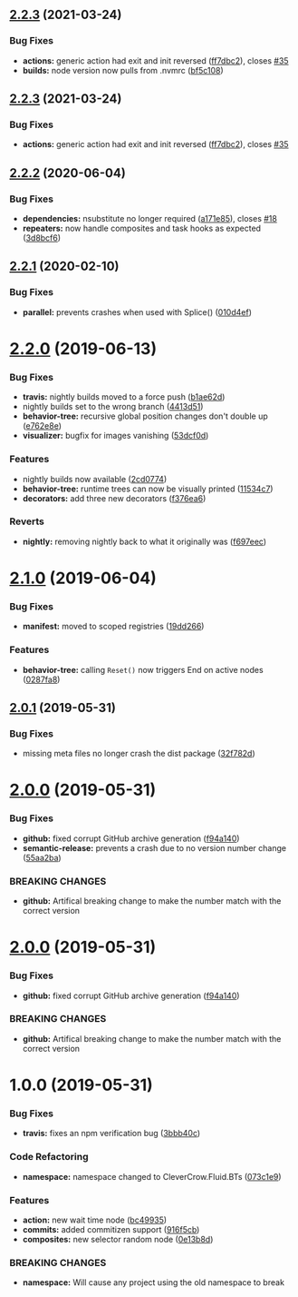 ## [2.2.3](https://github.com/ashblue/fluid-behavior-tree/compare/v2.2.2...v2.2.3) (2021-03-24)


### Bug Fixes

* **actions:** generic action had exit and init reversed ([ff7dbc2](https://github.com/ashblue/fluid-behavior-tree/commit/ff7dbc2)), closes [#35](https://github.com/ashblue/fluid-behavior-tree/issues/35)
* **builds:** node version now pulls from .nvmrc ([bf5c108](https://github.com/ashblue/fluid-behavior-tree/commit/bf5c108))

## [2.2.3](https://github.com/ashblue/fluid-behavior-tree/compare/v2.2.2...v2.2.3) (2021-03-24)


### Bug Fixes

* **actions:** generic action had exit and init reversed ([ff7dbc2](https://github.com/ashblue/fluid-behavior-tree/commit/ff7dbc2)), closes [#35](https://github.com/ashblue/fluid-behavior-tree/issues/35)

## [2.2.2](https://github.com/ashblue/fluid-behavior-tree/compare/v2.2.1...v2.2.2) (2020-06-04)


### Bug Fixes

* **dependencies:** nsubstitute no longer required ([a171e85](https://github.com/ashblue/fluid-behavior-tree/commit/a171e85)), closes [#18](https://github.com/ashblue/fluid-behavior-tree/issues/18)
* **repeaters:** now handle composites and task hooks as expected ([3d8bcf6](https://github.com/ashblue/fluid-behavior-tree/commit/3d8bcf6))

## [2.2.1](https://github.com/ashblue/fluid-behavior-tree/compare/v2.2.0...v2.2.1) (2020-02-10)


### Bug Fixes

* **parallel:** prevents crashes when used with Splice() ([010d4ef](https://github.com/ashblue/fluid-behavior-tree/commit/010d4ef))

# [2.2.0](https://github.com/ashblue/fluid-behavior-tree/compare/v2.1.0...v2.2.0) (2019-06-13)


### Bug Fixes

* **travis:** nightly builds moved to a force push ([b1ae62d](https://github.com/ashblue/fluid-behavior-tree/commit/b1ae62d))
* nightly builds set to the wrong branch ([4413d51](https://github.com/ashblue/fluid-behavior-tree/commit/4413d51))
* **behavior-tree:** recursive global position changes don't double up ([e762e8e](https://github.com/ashblue/fluid-behavior-tree/commit/e762e8e))
* **visualizer:** bugfix for images vanishing ([53dcf0d](https://github.com/ashblue/fluid-behavior-tree/commit/53dcf0d))


### Features

* nightly builds now available ([2cd0774](https://github.com/ashblue/fluid-behavior-tree/commit/2cd0774))
* **behavior-tree:** runtime trees can now be visually printed ([11534c7](https://github.com/ashblue/fluid-behavior-tree/commit/11534c7))
* **decorators:** add three new decorators ([f376ea6](https://github.com/ashblue/fluid-behavior-tree/commit/f376ea6))


### Reverts

* **nightly:** removing nightly back to what it originally was ([f697eec](https://github.com/ashblue/fluid-behavior-tree/commit/f697eec))

# [2.1.0](https://github.com/ashblue/fluid-behavior-tree/compare/v2.0.1...v2.1.0) (2019-06-04)


### Bug Fixes

* **manifest:** moved to scoped registries ([19dd266](https://github.com/ashblue/fluid-behavior-tree/commit/19dd266))


### Features

* **behavior-tree:** calling `Reset()` now triggers End on active nodes ([0287fa8](https://github.com/ashblue/fluid-behavior-tree/commit/0287fa8))

## [2.0.1](https://github.com/ashblue/fluid-behavior-tree/compare/v2.0.0...v2.0.1) (2019-05-31)


### Bug Fixes

* missing meta files no longer crash the dist package ([32f782d](https://github.com/ashblue/fluid-behavior-tree/commit/32f782d))

# [2.0.0](https://github.com/ashblue/fluid-behavior-tree/compare/v1.0.0...v2.0.0) (2019-05-31)


### Bug Fixes

* **github:** fixed corrupt GitHub archive generation ([f94a140](https://github.com/ashblue/fluid-behavior-tree/commit/f94a140))
* **semantic-release:** prevents a crash due to no version number change ([55aa2ba](https://github.com/ashblue/fluid-behavior-tree/commit/55aa2ba))


### BREAKING CHANGES

* **github:** Artifical breaking change to make the number match with the correct version

# [2.0.0](https://github.com/ashblue/fluid-behavior-tree/compare/v1.0.0...v2.0.0) (2019-05-31)


### Bug Fixes

* **github:** fixed corrupt GitHub archive generation ([f94a140](https://github.com/ashblue/fluid-behavior-tree/commit/f94a140))


### BREAKING CHANGES

* **github:** Artifical breaking change to make the number match with the correct version

# 1.0.0 (2019-05-31)


### Bug Fixes

* **travis:** fixes an npm verification bug ([3bbb40c](https://github.com/ashblue/fluid-behavior-tree/commit/3bbb40c))


### Code Refactoring

* **namespace:** namespace changed to CleverCrow.Fluid.BTs ([073c1e9](https://github.com/ashblue/fluid-behavior-tree/commit/073c1e9))


### Features

* **action:** new wait time node ([bc49935](https://github.com/ashblue/fluid-behavior-tree/commit/bc49935))
* **commits:** added commitizen support ([916f5cb](https://github.com/ashblue/fluid-behavior-tree/commit/916f5cb))
* **composites:** new selector random node ([0e13b8d](https://github.com/ashblue/fluid-behavior-tree/commit/0e13b8d))


### BREAKING CHANGES

* **namespace:** Will cause any project using the old namespace to break
